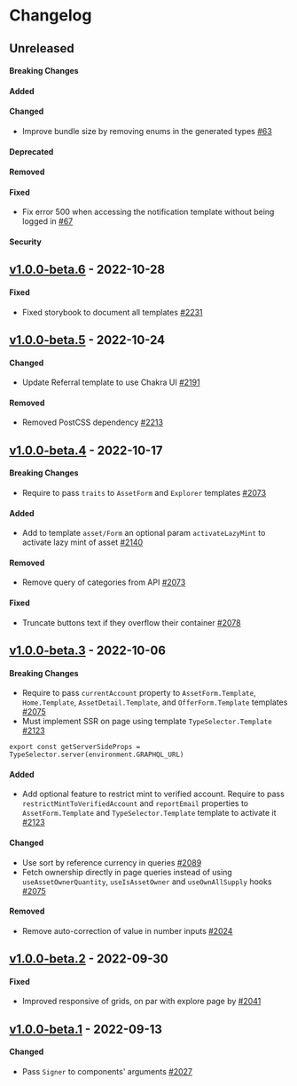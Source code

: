 # Changelog

## Unreleased

#### Breaking Changes

#### Added

#### Changed

- Improve bundle size by removing enums in the generated types [#63](https://github.com/liteflow-labs/libraries/pull/63)

#### Deprecated

#### Removed

#### Fixed

- Fix error 500 when accessing the notification template without being logged in [#67](https://github.com/liteflow-labs/libraries/pull/67)

#### Security

## [v1.0.0-beta.6](https://github.com/liteflow-labs/libraries/releases/tag/v1.0.0-beta.6) - 2022-10-28

#### Fixed

- Fixed storybook to document all templates [#2231](https://github.com/liteflow-labs/nft/pull/2231)

## [v1.0.0-beta.5](https://github.com/liteflow-labs/nft/releases/tag/v1.0.0-beta.5) - 2022-10-24

#### Changed

- Update Referral template to use Chakra UI [#2191](https://github.com/liteflow-labs/nft/pull/2191)

#### Removed

- Removed PostCSS dependency [#2213](https://github.com/liteflow-labs/nft/pull/2213)

## [v1.0.0-beta.4](https://github.com/liteflow-labs/nft/releases/tag/v1.0.0-beta.4) - 2022-10-17

#### Breaking Changes

- Require to pass `traits` to `AssetForm` and `Explorer` templates [#2073](https://github.com/liteflow-labs/nft/pull/2073)

#### Added

- Add to template `asset/Form` an optional param `activateLazyMint` to activate lazy mint of asset [#2140](https://github.com/liteflow-labs/nft/pull/2140)

#### Removed

- Remove query of categories from API [#2073](https://github.com/liteflow-labs/nft/pull/2073)

#### Fixed

- Truncate buttons text if they overflow their container [#2078](https://github.com/liteflow-labs/nft/pull/2078)

## [v1.0.0-beta.3](https://github.com/liteflow-labs/nft/releases/tag/v1.0.0-beta.3) - 2022-10-06

#### Breaking Changes

- Require to pass `currentAccount` property to `AssetForm.Template`, `Home.Template`, `AssetDetail.Template`, and `OfferForm.Template` templates [#2075](https://github.com/liteflow-labs/nft/pull/2075)
- Must implement SSR on page using template `TypeSelector.Template` [#2123](https://github.com/liteflow-labs/nft/pull/2123)

```tsx
export const getServerSideProps = TypeSelector.server(environment.GRAPHQL_URL)
```

#### Added

- Add optional feature to restrict mint to verified account. Require to pass `restrictMintToVerifiedAccount` and `reportEmail` properties to `AssetForm.Template` and `TypeSelector.Template` template to activate it [#2123](https://github.com/liteflow-labs/nft/pull/2123)

#### Changed

- Use sort by reference currency in queries [#2089](https://github.com/liteflow-labs/nft/pull/2089)
- Fetch ownership directly in page queries instead of using `useAssetOwnerQuantity`, `useIsAssetOwner` and `useOwnAllSupply` hooks [#2075](https://github.com/liteflow-labs/nft/pull/2075)

#### Removed

- Remove auto-correction of value in number inputs [#2024](https://github.com/liteflow-labs/nft/pull/2024)

## [v1.0.0-beta.2](https://github.com/liteflow-labs/nft/releases/tag/v1.0.0-beta.2) - 2022-09-30

#### Fixed

- Improved responsive of grids, on par with explore page by [#2041](https://github.com/liteflow-labs/nft/pull/2041)

## [v1.0.0-beta.1](https://github.com/liteflow-labs/nft/releases/tag/v1.0.0-beta.1) - 2022-09-13

#### Changed

- Pass `Signer` to components' arguments [#2027](https://github.com/liteflow-labs/nft/pull/2027)
